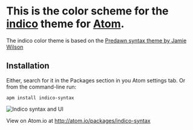 # This is the color scheme for the [indico](http://www.indico.io) theme for [Atom](https://atom.io/packages/predawn-ui).
The indico color theme is based on the [Predawn syntax theme by Jamie Wilson](https://github.com/jamiewilson/predawn-syntax)
## Installation

Either, search for it in the Packages section in you Atom settings tab. Or from the command-line run:

```
apm install indico-syntax
```

![Indico syntax and UI](https://raw.githubusercontent.com/jamiewilson/predawn-syntax/master/predawn-atom.png)

View on Atom.io at http://atom.io/packages/indico-syntax

